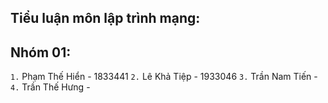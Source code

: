 ## Tiểu luận môn lập trình mạng:
## Nhóm 01:
`1.` Phạm Thế Hiển - 1833441
`2.` Lê Khả Tiệp - 1933046
`3.` Trần Nam Tiến - 
`4.` Trần Thế Hưng - 

